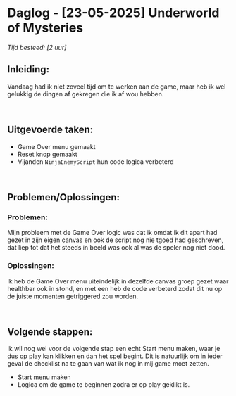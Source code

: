 # Daglog - [23-05-2025] Underworld of Mysteries

_Tijd besteed: [2 uur]_

## Inleiding:

Vandaag had ik niet zoveel tijd om te werken aan de game, maar heb ik wel gelukkig de dingen af gekregen die ik af wou hebben.

<br>

## **Uitgevoerde taken:**
- Game Over menu gemaakt
- Reset knop gemaakt
- Vijanden `NinjaEnemyScript` hun code logica verbeterd

<br>

## **Problemen/Oplossingen:**

### Problemen:

Mijn probleem met de Game Over logic was dat ik omdat ik dit apart had gezet in zijn eigen canvas en ook de script nog nie tgoed had geschreven, dat liep tot dat het steeds in beeld was ook al was de speler nog niet dood.



### Oplossingen:

Ik heb de Game Over menu uiteindelijk in dezelfde canvas groep gezet waar healthbar ook in stond, en met een heb de code verbeterd zodat dit nu op de juiste momenten getriggered zou worden.

<br>

## **Volgende stappen:**

Ik wil nog wel voor de volgende stap een echt Start menu maken, waar je dus op play kan klikken en dan het spel begint.
Dit is natuurlijk om in ieder geval de checklist na te gaan van wat ik nog in mij game moet zetten.

- Start menu maken
- Logica om de game te beginnen zodra er op play geklikt is.
